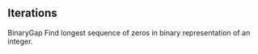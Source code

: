 Iterations
----------
BinaryGap
Find longest sequence of zeros in binary representation of an integer.
